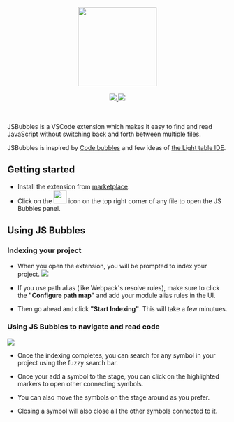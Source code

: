 <div align="center">
<img height="180px" src="https://raw.githubusercontent.com/Raathigesh/JSBubbles/master/docs/assets/bubbles.png">
<br />
<br />
<a href="https://github.com/Raathigesh/JSBubbles/actions">
  <img src="https://img.shields.io/github/workflow/status/Raathigesh/JSBubbles/production-build?style=flat-square" />
</a>
<img src="https://img.shields.io/github/license/Raathigesh/JSBubbles.svg?style=flat-square" />
<br />
<br />
<br />
</div>


JSBubbles is a VSCode extension which makes it easy to find and read JavaScript without switching back and forth between multiple files.

JSBubbles is inspired by [Code bubbles](http://www.andrewbragdon.com/codebubbles_site.asp) and few ideas of [the Light table IDE](https://www.chris-granger.com/2012/04/12/light-table-a-new-ide-concept/).

## Getting started

- Install the extension from [marketplace](https://marketplace.visualstudio.com/items?itemName=Raathigeshan.js-bubbles).
- Click on the <img src="https://raw.githubusercontent.com/Raathigesh/JSBubbles/master/docs/assets/Trigger%20icon.png" height="30px"> icon on the top right corner of any file to open the JS Bubbles panel.

## Using JS Bubbles

### Indexing your project

- When you open the extension, you will be prompted to index your project.
  <img src="https://raw.githubusercontent.com/Raathigesh/JSBubbles/master/docs/assets/LandingPage.png">

- If you use path alias (like Webpack's resolve rules), make sure to click the **"Configure path map"** and add your module alias rules in the UI.

- Then go ahead and click **"Start Indexing"**. This will take a few minutues.

### Using JS Bubbles to navigate and read code

  <img src="https://raw.githubusercontent.com/Raathigesh/JSBubbles/master/docs/assets/Code bubbles.gif">

- Once the indexing completes, you can search for any symbol in your project using the fuzzy search bar.

- Once your add a symbol to the stage, you can click on the highlighted markers to open other connecting symbols.

- You can also move the symbols on the stage around as you prefer.

- Closing a symbol will also close all the other symbols connected to it.
